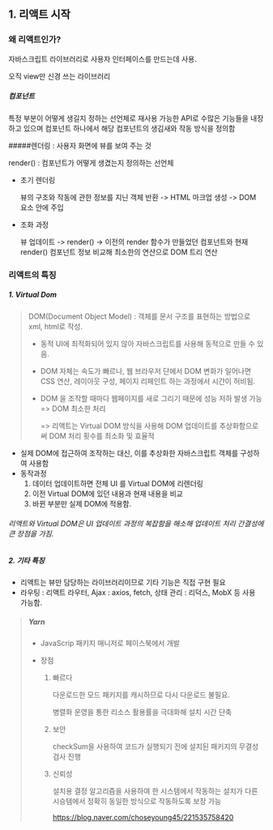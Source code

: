 ## 1. 리액트 시작

### 왜 리액트인가?

자바스크립트 라이브러리로 사용자 인터페이스를 만드는데 사용.

오직 view만 신경 쓰는 라이브러리

##### 컴포넌트 

특정 부분이 어떻게 생길지 정하는 선언체로 재사용 가능한 API로 수많은 기능들을 내장하고 있으며 컴포넌트 하나에서 해당 컴포넌트의 생김새와 작동 방식을 정의함

#####렌더링 : 사용자 화면에 뷰를 보여 주는 것

render() : 컴포넌트가 어떻게 생겼는지 정의하는 선언체

- 초기 렌더링

  뷰의 구조와 작동에 관한 정보를 지닌 객체 반환 -> HTML 마크업 생성 -> DOM 요소 안에 주입

- 조화 과정

  뷰 업데이트 -> render() -> 이전의 render 함수가 만들었던 컴포넌트와 현재 render() 컴포넌트 정보 비교해 최소한의 연산으로 DOM 트리 연산

### 리액트의 특징

#####  1. Virtual Dom

> DOM(Document Object Model) : 객체를 문서 구조를 표현하는 방법으로 xml, html로 작성.
>
> * 동적 UI에 최적화되어 있지 않아 자바스크립트를 사용해 동적으로 만들 수 있음.
>
> * DOM 자체는 속도가 빠르나, 웹 브라우저 단에서 DOM 변화가 일어나면 CSS 연산, 레이아웃 구성, 페이지 리페인트 하는 과정에서 시간이 허비됨.
>
> * DOM 을 조작할 때마다 웹페이지를 새로 그리기 때문에 성능 저하 발생 가능 => DOM 최소한 처리
>
>   => 리액트는 Virtual DOM 방식을 사용해 DOM 업데이트를 추상화함으로써 DOM 처리 횟수를 최소화 및 효율적

* 실제 DOM에 접근하여 조작하는 대신, 이를 추상화한 자바스크립트 객체를 구성하여 사용함
* 동작과정
  1. 데이터 업데이트하면 전체 UI 를 Virtual DOM에 리렌더링
  2. 이전 Virtual DOM에 있던 내용과 현재 내용을 비교
  3. 바뀐 부분만 실제 DOM에 적용함.

###### 리액트와 Virtual DOM은 UI 업데이트 과정의 복잡함을 해소해 업데이트 처리 간결성에 큰 장점을 가짐.

##### 2. 기타 특징

- 리액트는 뷰만 담당하는 라이브러리이므로 기타 기능은 직접 구현 필요
- 라우팅 : 리액트 라우터, Ajax : axios, fetch, 상태 관리 : 리덕스, MobX 등 사용 가능함.



> ##### Yarn
>
> - JavaScrip 패키지 매니저로 페이스북에서 개발
>
> - 장점
>
>   1. 빠르다
>
>      다운로드한 모드 패키지를 캐시하므로 다시 다운로드 불필요.
>
>      병렬화 운영을 통한 리소스 활용률을 극대화해 설치 시간 단축
>
>   2. 보안
>
>      checkSum을 사용하여 코드가 실행되기 전에 설치된 패키지의 무결성 검사 진행
>
>   3. 신뢰성
>
>      설치용 결정 알고리즘을 사용하여 한 시스템에서 작동하는 설치가 다른 시승템에서 정확히 동일한 방식으로 작동하도록 보장 가능
>
>      
>
>      https://blog.naver.com/choseyoung45/221535758420